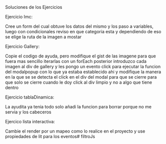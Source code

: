 Soluciones de los Ejercicios

Ejercicio Imc: 

Cree un form del cual obtuve los datos del mismo y los paso a variables, luego con condicionales reviso en que categoria esta y dependiendo de eso se elige la ruta de la imagen a mostar

Ejercicio Gallery:

Copie el codigo de ayuda, pero modifique el gist de las imagene para que fuera mas sencillo iterarlas con un forEach posterior introduzco cada imagen al div de gallery y les pongo un evento click para ejecutar la funcion del modalpopup con lo que ya estaba establecido ahi y modifique la manera en la que se se detecta el click en el div del modal para que se cierre para que solo se cierre cuando le doy click al div limpio y no a algo que tiene dentro

Ejercicio tablaDinamica:

La ayudita ya tenia todo solo añadi la funcion para borrar porque no me servia y los cabeceros

Ejercico lista interactiva:

Cambie el render por un mapeo como lo realice en el proyecto y use propiedades de lit para los eventos#   f i l t r o J s  
 